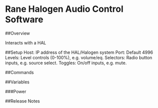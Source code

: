 # Rane Halogen Audio Control Software

##Overview

Interacts with a HAL

##Setup
Host: IP address of the HAL/Halogen system
Port: Default 4996
Levels: Level controls (0-100%), e.g. volume/eq.
Selectors: Radio button inputs, e.g. source select.
Toggles: On/off inputs, e.g. mute.

##Commands

##Variables

###Power

##Release Notes
